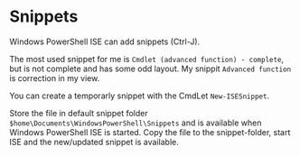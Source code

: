 # Snippets

Windows PowerShell ISE can add snippets (Ctrl-J).

The most used snippet for me is `Cmdlet (advanced function) - complete`, but is not complete and has some odd layout. My snippit `Advanced function` is correction in my view.

You can create a temporarly snippet with the CmdLet `New-ISESnippet`.

Store the file in default snippet folder `$home\Documents\WindowsPowerShell\Snippets` and is available when Windows PowerShell ISE is 
started. Copy the file to the snippet-folder, start ISE and the new/updated snippet is available.
